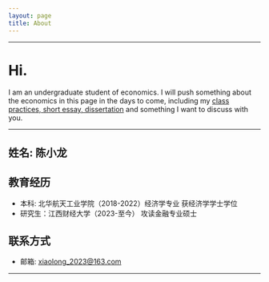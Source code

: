 ```yaml
---
layout: page
title: About
---
```

<hr>

<h1>Hi.</h1>

<p>I am an undergraduate student of economics. I will push something about the economics in this page in the days to come, including my <a href="https://chenxiaolong2019.github.io/ed/documentation">class practices, short essay, dissertation</a> and something I want to discuss with you. </p>

<hr>

## 姓名: 陈小龙

## 教育经历

- 本科: 北华航天工业学院（2018-2022）经济学专业 获经济学学士学位
- 研究生：江西财经大学（2023-至今） 攻读金融专业硕士
  
## 联系方式
- 邮箱: xiaolong_2023@163.com

<hr>

